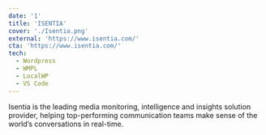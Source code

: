 ```yaml
---
date: '1'
title: 'ISENTIA'
cover: './Isentia.png'
external: 'https://www.isentia.com/'
cta: 'https://www.isentia.com/'
tech:
  - Wordpress
  - WMPL
  - LocalWP
  - VS Code
---
```


Isentia is the leading media monitoring, intelligence and insights solution provider, helping top-performing communication teams make sense of the world’s conversations in real-time.
